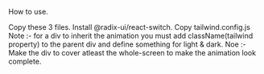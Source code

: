 How to use.

Copy these 3 files.
Install @radix-ui/react-switch.
Copy tailwind.config.js
Note :- for a div to inherit the animation you must add className(tailwind property) to the parent div and define something for light & dark.
Noe :- Make the div to cover atleast the whole-screen to make the animation look complete. 

